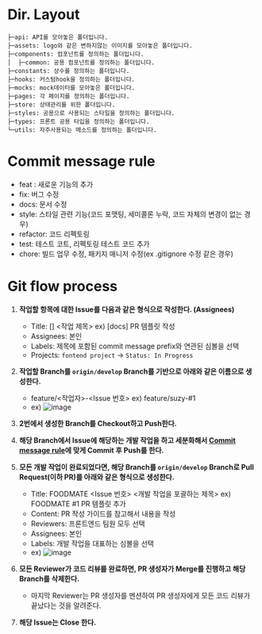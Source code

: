 # Dir. Layout
```
├─api: API를 모아놓은 폴더입니다.
├─assets: logo와 같은 변하지않는 이미지를 모아놓은 폴더입니다.
├─components: 컴포넌트를 정의하는 폴더입니다.
│  ├─common: 공용 컴포넌트를 정의하는 폴더입니다.
├─constants: 상수를 정의하는 폴더입니다.
├─hooks: 커스텀hook을 정의하는 폴더입니다.
├─mocks: mock데이터를 모아놓은 폴더입니다.
├─pages: 각 페이지를 정의하는 폴더입니다.
├─store: 상태관리를 위한 폴더입니다.
├─styles: 공용으로 사용되는 스타일을 정의하는 폴더입니다.
├─types: 프론트 공용 타입을 정의하는 폴더입니다. 
└─utils: 자주사용되는 메소드를 정의하는 폴더입니다.
```

# Commit message rule
- feat : 새로운 기능의 추가
- fix: 버그 수정
- docs: 문서 수정
- style: 스타일 관련 기능(코드 포맷팅, 세미콜론 누락, 코드 자체의 변경이 없는 경우)
- refactor: 코드 리펙토링
- test: 테스트 코트, 리펙토링 테스트 코드 추가
- chore: 빌드 업무 수정, 패키지 매니저 수정(ex .gitignore 수정 같은 경우)

# Git flow process
1. **작업할 항목에 대한 Issue를 다음과 같은 형식으로 작성한다. (Assignees)**
    - Title: [<commit message prefix>] <작업 제목>     ex) [docs] PR 템플릿 작성
    - Assignees: 본인
    - Labels: 제목에 포함된 commit message prefix와 연관된 심볼을 선택
    - Projects: `fontend project` -> `Status: In Progress`
2. **작업할 Branch를 `origin/develop` Branch를 기반으로 아래와 같은 이름으로 생성한다.**
    - feature/<작업자>-<Issue 번호>              ex) feature/suzy-#1
    - ex) ![image](https://github.com/withfoodmate/frontend/assets/96711699/59c32e5f-9f99-4f2c-ac0d-328fe0665da6)
3. **2번에서 생성한 Branch를 Checkout하고 Push한다.**
4. **해당 Branch에서 Issue에 해당하는 개발 작업을 하고 세분화해서 [Commit message rule](#commit-message-rule)에 맞게 Commit 후 Push를 한다.**
5. **모든 개발 작업이 완료되었다면, 해당 Branch를 `origin/develop` Branch로 Pull Request(이하 PR)를 아래와 같은 형식으로 생성한다.**
    - Title: FOODMATE <Issue 번호> <개발 작업을 포괄하는 제목>                   ex) FOODMATE #1 PR 템플릿 추가
    - Content: PR 작성 가이드를 참고해서 내용을 작성
    - Reviewers: 프론트엔드 팀원 모두 선택
    - Assignees: 본인
    - Labels: 개발 작업을 대표하는 심볼을 선택
    - ex) ![image](https://github.com/withfoodmate/frontend/assets/96711699/b4c16f4a-194f-4be6-9ac1-b319fec49299)

6. **모든 Reviewer가 코드 리뷰를 완료하면, PR 생성자가 Merge를 진행하고 해당 Branch를 삭제한다.**
    - 마지막 Reviewer는 PR 생성자를 멘션하여 PR 생성자에게 모든 코드 리뷰가 끝났다는 것을 알려준다.
7. **해당 Issue는 Close 한다.**
